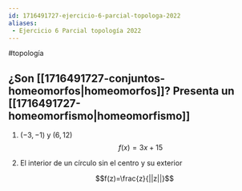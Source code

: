 ```yaml
---
id: 1716491727-ejercicio-6-parcial-topologa-2022
aliases:
 - Ejercicio 6 Parcial topología 2022
---
```


#topología 

## ¿Son [[1716491727-conjuntos-homeomorfos|homeomorfos]]? Presenta un [[1716491727-homeomorfismo|homeomorfismo]]

1. $(-3,-1)$ y $(6,12)$
$$f(x)=3x+15$$

2. El interior de un círculo sin el centro y su exterior

$$f(z)=\frac{z}{||z||}$$